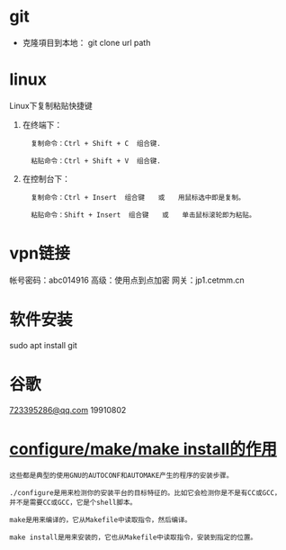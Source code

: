 # git
+ 克隆項目到本地： git clone url path


# linux
Linux下复制粘贴快捷键
 1. 在终端下：

          复制命令：Ctrl + Shift + C  组合键.

          粘贴命令：Ctrl + Shift + V  组合键.

 

 2. 在控制台下：

          复制命令：Ctrl + Insert  组合键　　或　　用鼠标选中即是复制。

          粘贴命令：Shift + Insert  组合键　　或　　单击鼠标滚轮即为粘贴。
          
 
 
 # vpn链接
 帐号密码：abc014916
 高级：使用点到点加密
 网关：jp1.cetmm.cn
 # 软件安装
 sudo apt install git
 # 谷歌
 723395286@qq.com
 19910802
 
 
# [configure/make/make install的作用](http://blog.csdn.net/linzhiji/article/details/6774410)

```
这些都是典型的使用GNU的AUTOCONF和AUTOMAKE产生的程序的安装步骤。

./configure是用来检测你的安装平台的目标特征的。比如它会检测你是不是有CC或GCC，
并不是需要CC或GCC，它是个shell脚本。

make是用来编译的，它从Makefile中读取指令，然后编译。

make install是用来安装的，它也从Makefile中读取指令，安装到指定的位置。
```